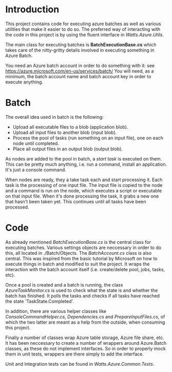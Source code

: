 # Introduction 

This project contains code for executing azure batches as well as various utilities that make it easier to do so.
The preferred way of interacting with the code in this project is by using the fluent interface in *Watts.Azure.Utils*.

The main class for executing batches is **BatchExecutionBase.cs** which takes care of the nitty-gritty details involved in executing something in 
Azure Batch.

You need an Azure batch account in order to do something with it: see https://azure.microsoft.com/en-us/services/batch/
You will need, as a minimum, the batch account name and batch account key in order to execute anything.


# Batch

The overall idea used in batch is the following:
* Upload all executable files to a blob (application blob).
* Upload all input files to another blob (input blob).
* Process the pool of tasks (run something on an input file), one on each node until completed.
* Place all output files in an output blob (output blob).

As nodes are added to the pool in batch, a *start task* is executed on them. This can be pretty much anything, i.e. run a command, install an application.
It's just a console command.

When nodes are ready, they a take task each and start processing it. Each task is the processing of one input file.
The input file is copied to the node and a command is run on the node, which executes a script or executable on that input file.
When it's done processing the task, it grabs a new one that hasn't been taken yet. 
This continues until all tasks have been processed.

# Code

As already mentioned *BatchExecutionBase.cs* is the central class for executing batches.
Various settings objects are neccessary in order to do this, all located in ./Batch/Objects. 
The *BatchAccount.cs* class is also central. This was inspired from the basic tutorial by Microsoft on how to execute things in batch
and modified to suit the project. It wraps the interaction with the batch account itself (i.e. create/delete pool, jobs, tasks, etc).

Once a pool is created and a batch is running, the class *AzureTaskMonitor.cs* is used to check what the state is and whether the batch has finished.
It polls the tasks and checks if all tasks have reached the state 'TaskState.Completed'.

In addition, there are various helper classes like *ConsoleCommandHelper.cs*, *Dependencies.cs* and *PrepareInputFiles.cs*, of which the two latter
are meant as a help from the outside, when consuming this project.

Finally a number of classes wrap Azure table storage, Azure file share, etc.
It has been neccessary to create a number of wrappers around Azure.Batch classes, as these do not implement interfaces. So in order to
properly mock them in unit tests, wrappers are there simply to add the interface. 

Unit and Integration tests can be found in *Watts.Azure.Common.Tests*.

